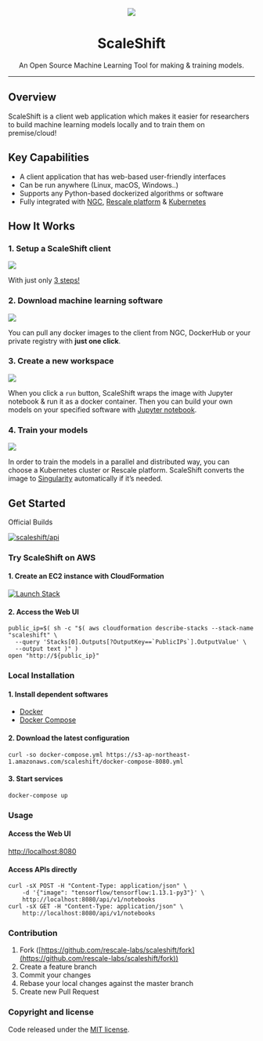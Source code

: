 <div align="center">
  <img src="https://raw.github.com/wiki/rescale-labs/scaleshift/img/logo256.png">
  <h1>ScaleShift</h1>
  <span>An Open Source Machine Learning Tool for making & training models.</span>
</div>

-----------------

## Overview

ScaleShift is a client web application which makes it easier for researchers to build machine learning models locally and to train them on premise/cloud!

## Key Capabilities

- A client application that has web-based user-friendly interfaces
- Can be run anywhere (Linux, macOS, Windows..)
- Supports any Python-based dockerized algorithms or software
- Fully integrated with [NGC](https://ngc.nvidia.com/), [Rescale platform](https://www.rescale.com/) & [Kubernetes](https://kubernetes.io/)

## How It Works

### 1. Setup a ScaleShift client

<img src="https://raw.github.com/wiki/rescale-labs/scaleshift/img/how-it-works-1.png">

With just only [3 steps!](https://github.com/rescale-labs/scaleshift#local-installation)

### 2. Download machine learning software

<img src="https://raw.github.com/wiki/rescale-labs/scaleshift/img/how-it-works-2.png">

You can pull any docker images to the client from NGC, DockerHub or your private registry with **just one click**.

### 3. Create a new workspace

<img src="https://raw.github.com/wiki/rescale-labs/scaleshift/img/how-it-works-3.png">

When you click a `run` button, ScaleShift wraps the image with Jupyter notebook & run it as a docker container. Then you can build your own models on your specified software with [Jupyter notebook](https://jupyter.org/).

### 4. Train your models

<img src="https://raw.github.com/wiki/rescale-labs/scaleshift/img/how-it-works-5.png">

In order to train the models in a parallel and distributed way, you can choose a Kubernetes cluster or Rescale platform. ScaleShift converts the image to [Singularity](https://www.sylabs.io/docs/) automatically if it’s needed.

## Get Started

Official Builds

[![scaleshift/api](http://dockeri.co/image/scaleshift/api)](https://hub.docker.com/r/scaleshift/api/)

### Try ScaleShift on AWS

#### 1. Create an EC2 instance with CloudFormation

[![Launch Stack](https://cdn.rawgit.com/buildkite/cloudformation-launch-stack-button-svg/master/launch-stack.svg)](https://console.aws.amazon.com/cloudformation/home?region=us-east-1#/stacks/new?stackName=scaleshift&templateURL=https://s3-ap-northeast-1.amazonaws.com/scaleshift/template.yaml)

#### 2. Access the Web UI

```console
public_ip=$( sh -c "$( aws cloudformation describe-stacks --stack-name "scaleshift" \
  --query 'Stacks[0].Outputs[?OutputKey==`PublicIPs`].OutputValue' \
  --output text )" )
open "http://${public_ip}"
```

### Local Installation

#### 1. Install dependent softwares

- [Docker](https://docs.docker.com/install/#get-started)
- [Docker Compose](https://docs.docker.com/compose/install/)

#### 2. Download the latest configuration

```console
curl -so docker-compose.yml https://s3-ap-northeast-1.amazonaws.com/scaleshift/docker-compose-8080.yml
```

#### 3. Start services

```console
docker-compose up
```

### Usage

#### Access the Web UI

[http://localhost:8080](http://localhost:8080)

#### Access APIs directly

```console
curl -sX POST -H "Content-Type: application/json" \
    -d '{"image": "tensorflow/tensorflow:1.13.1-py3"}' \
    http://localhost:8080/api/v1/notebooks
curl -sX GET -H "Content-Type: application/json" \
    http://localhost:8080/api/v1/notebooks
```

### Contribution

1. Fork ([https://github.com/rescale-labs/scaleshift/fork](https://github.com/rescale-labs/scaleshift/fork))
2. Create a feature branch
3. Commit your changes
4. Rebase your local changes against the master branch
5. Create new Pull Request

### Copyright and license

Code released under the [MIT license](https://github.com/rescale-labs/scaleshift/blob/master/LICENSE).
